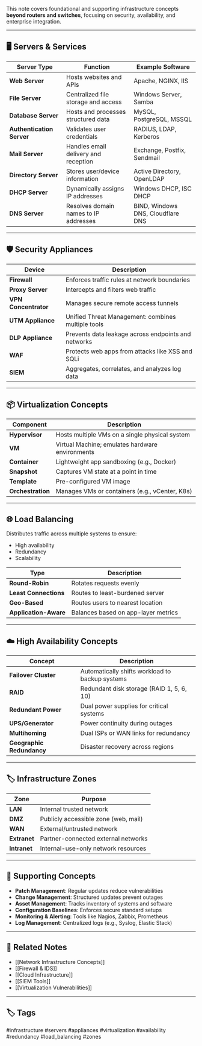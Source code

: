 This note covers foundational and supporting infrastructure concepts **beyond routers and switches**, focusing on security, availability, and enterprise integration.

---

## 🖥️ Servers & Services

| Server Type         | Function                                          | Example Software                  |
|---------------------|---------------------------------------------------|-----------------------------------|
| **Web Server**      | Hosts websites and APIs                          | Apache, NGINX, IIS                |
| **File Server**     | Centralized file storage and access              | Windows Server, Samba             |
| **Database Server** | Hosts and processes structured data              | MySQL, PostgreSQL, MSSQL          |
| **Authentication Server** | Validates user credentials                 | RADIUS, LDAP, Kerberos            |
| **Mail Server**     | Handles email delivery and reception             | Exchange, Postfix, Sendmail       |
| **Directory Server**| Stores user/device information                   | Active Directory, OpenLDAP        |
| **DHCP Server**     | Dynamically assigns IP addresses                 | Windows DHCP, ISC DHCP            |
| **DNS Server**      | Resolves domain names to IP addresses            | BIND, Windows DNS, Cloudflare DNS |

---

## 🛡 Security Appliances

| Device              | Description                                        |
|---------------------|----------------------------------------------------|
| **Firewall**         | Enforces traffic rules at network boundaries       |
| **Proxy Server**     | Intercepts and filters web traffic                 |
| **VPN Concentrator** | Manages secure remote access tunnels               |
| **UTM Appliance**    | Unified Threat Management: combines multiple tools |
| **DLP Appliance**    | Prevents data leakage across endpoints and networks|
| **WAF**              | Protects web apps from attacks like XSS and SQLi  |
| **SIEM**             | Aggregates, correlates, and analyzes log data     |

---

## 📦 Virtualization Concepts

| Component         | Description                                      |
|-------------------|--------------------------------------------------|
| **Hypervisor**    | Hosts multiple VMs on a single physical system   |
| **VM**            | Virtual Machine; emulates hardware environments  |
| **Container**     | Lightweight app sandboxing (e.g., Docker)        |
| **Snapshot**      | Captures VM state at a point in time             |
| **Template**      | Pre-configured VM image                          |
| **Orchestration** | Manages VMs or containers (e.g., vCenter, K8s)   |

---

## 🌐 Load Balancing

Distributes traffic across multiple systems to ensure:

- High availability
- Redundancy
- Scalability

| Type             | Description                              |
|------------------|------------------------------------------|
| **Round-Robin**  | Rotates requests evenly                  |
| **Least Connections** | Routes to least-burdened server     |
| **Geo-Based**    | Routes users to nearest location         |
| **Application-Aware** | Balances based on app-layer metrics |

---

## ☁️ High Availability Concepts

| Concept             | Description                                           |
|----------------------|------------------------------------------------------|
| **Failover Cluster** | Automatically shifts workload to backup systems      |
| **RAID**             | Redundant disk storage (RAID 1, 5, 6, 10)            |
| **Redundant Power**  | Dual power supplies for critical systems             |
| **UPS/Generator**    | Power continuity during outages                      |
| **Multihoming**      | Dual ISPs or WAN links for redundancy                |
| **Geographic Redundancy** | Disaster recovery across regions              |

---

## 🏷 Infrastructure Zones

| Zone             | Purpose                                |
|------------------|----------------------------------------|
| **LAN**          | Internal trusted network               |
| **DMZ**          | Publicly accessible zone (web, mail)   |
| **WAN**          | External/untrusted network             |
| **Extranet**     | Partner-connected external networks    |
| **Intranet**     | Internal-use-only network resources    |

---

## 🧠 Supporting Concepts

- **Patch Management**: Regular updates reduce vulnerabilities
- **Change Management**: Structured updates prevent outages
- **Asset Management**: Tracks inventory of systems and software
- **Configuration Baselines**: Enforces secure standard setups
- **Monitoring & Alerting**: Tools like Nagios, Zabbix, Prometheus
- **Log Management**: Centralized logs (e.g., Syslog, Elastic Stack)

---

## 📎 Related Notes

- [[Network Infrastructure Concepts]]
- [[Firewall & IDS]]
- [[Cloud Infrastructure]]
- [[SIEM Tools]]
- [[Virtualization Vulnerabilities]]

---

## 🏷 Tags

#infrastructure #servers #appliances #virtualization #availability #redundancy #load_balancing #zones

